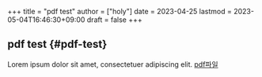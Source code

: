 +++
title = "pdf test"
author = ["holy"]
date = 2023-04-25
lastmod = 2023-05-04T16:46:30+09:00
draft = false
+++

## pdf test {#pdf-test}

Lorem ipsum dolor sit amet, consectetuer adipiscing elit.
[pdf파일](/pdfs/test_img.pdf)
